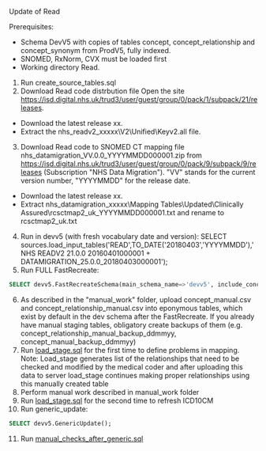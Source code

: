 Update of Read

Prerequisites:
- Schema DevV5 with copies of tables concept, concept_relationship and concept_synonym from ProdV5, fully indexed. 
- SNOMED, RxNorm, CVX must be loaded first
- Working directory Read.

1. Run create_source_tables.sql
2. Download Read code distrbution file
Open the site https://isd.digital.nhs.uk/trud3/user/guest/group/0/pack/1/subpack/21/releases.
- Download the latest release xx.
- Extract the nhs_readv2_xxxxx\V2\Unified\Keyv2.all file.
3. Download Read code to SNOMED CT mapping file
nhs_datamigration_VV.0.0_YYYYMMDD000001.zip from https://isd.digital.nhs.uk/trud3/user/guest/group/0/pack/9/subpack/9/releases (Subscription "NHS Data Migration"). "VV" stands for the current version number, "YYYYMMDD" for the release date.
- Download the latest release xx.
- Extract nhs_datamigration_xxxxx\Mapping Tables\Updated\Clinically Assured\rcsctmap2_uk_YYYYMMDD000001.txt and rename to rcsctmap2_uk.txt

4. Run in devv5 (with fresh vocabulary date and version): SELECT sources.load_input_tables('READ',TO_DATE('20180403','YYYYMMDD'),'NHS READV2 21.0.0 20160401000001 + DATAMIGRATION_25.0.0_20180403000001'); 
5. Run FULL FastRecreate:
```sql
SELECT devv5.FastRecreateSchema(main_schema_name=>'devv5', include_concept_ancestor=>true, include_deprecated_rels=>true, include_synonyms=>true);
```
6. As described in the "manual_work" folder, upload concept_manual.csv and concept_relationship_manual.csv into eponymous tables, which exist by default in the dev schema after the FastRecreate.
   If you already have manual staging tables, obligatory create backups of them (e.g. concept_relationship_manual_backup_ddmmyy, concept_manual_backup_ddmmyy)
7. Run [load_stage.sql](https://github.com/OHDSI/Vocabulary-v5.0/blob/master/ICD10CM/load_stage.sql) for the first time to define problems in mapping.
   Note: Load_stage generates list of the relationships that need to be checked and modified by the medical coder and after uploading this data to server load_stage continues making proper relationships using this manually created table
8. Perform manual work described in manual_work folder
9. Run [load_stage.sql](https://github.com/OHDSI/Vocabulary-v5.0/blob/master/ICD10CM/load_stage.sql) for the second time to refresh ICD10CM
10. Run generic_update: 
```sql
SELECT devv5.GenericUpdate();
```
11. Run [manual_checks_after_generic.sql](https://github.com/OHDSI/Vocabulary-v5.0/blob/master/working/manual_checks_after_generic.sql)
